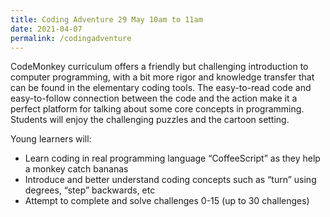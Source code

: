 ```yaml
---
title: Coding Adventure 29 May 10am to 11am
date: 2021-04-07
permalink: /codingadventure
---
```

CodeMonkey curriculum offers a friendly but challenging introduction to computer programming, with a bit more rigor and knowledge transfer that can be found in the elementary coding tools. The easy-to-read code and easy-to-follow connection between the code and the action make it a perfect platform for talking about some core concepts in programming. Students will enjoy the challenging puzzles and the cartoon setting.

Young learners will:
*  Learn coding in real programming language “CoffeeScript” as they help a monkey catch bananas
*  Introduce and better understand coding concepts such as “turn” using degrees, “step” backwards, etc
*  Attempt to complete and solve  challenges 0-15 (up to 30 challenges)